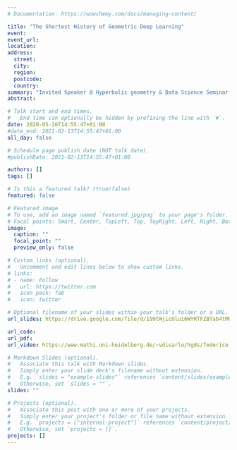 ```yaml
---
# Documentation: https://wowchemy.com/docs/managing-content/

title: "The Shortest History of Geometric Deep Learning"
event:
event_url:
location:
address:
  street:
  city:
  region:
  postcode:
  country:
summary: "Invited Speaker @ Hyperbolic geometry & Data Science Seminar, Heidelberg University, May 2020"
abstract:

# Talk start and end times.
#   End time can optionally be hidden by prefixing the line with `#`.
date: 2020-05-26T14:55:47+01:00
#date_end: 2021-02-13T14:55:47+01:00
all_day: false

# Schedule page publish date (NOT talk date).
#publishDate: 2021-02-13T14:55:47+01:00

authors: []
tags: []

# Is this a featured talk? (true/false)
featured: false

# Featured image
# To use, add an image named `featured.jpg/png` to your page's folder. 
# Focal points: Smart, Center, TopLeft, Top, TopRight, Left, Right, BottomLeft, Bottom, BottomRight.
image:
  caption: ""
  focal_point: ""
  preview_only: false

# Custom links (optional).
#   Uncomment and edit lines below to show custom links.
# links:
# - name: Follow
#   url: https://twitter.com
#   icon_pack: fab
#   icon: twitter

# Optional filename of your slides within your talk's folder or a URL.
url_slides: https://drive.google.com/file/d/199tWjicOlui6WYRTFZBTab4tMGBOJifn/view?usp=sharing

url_code:
url_pdf:
url_video: https://www.mathi.uni-heidelberg.de/~vdisarlo/hgds/federico.mp4

# Markdown Slides (optional).
#   Associate this talk with Markdown slides.
#   Simply enter your slide deck's filename without extension.
#   E.g. `slides = "example-slides"` references `content/slides/example-slides.md`.
#   Otherwise, set `slides = ""`.
slides: ""

# Projects (optional).
#   Associate this post with one or more of your projects.
#   Simply enter your project's folder or file name without extension.
#   E.g. `projects = ["internal-project"]` references `content/project/deep-learning/index.md`.
#   Otherwise, set `projects = []`.
projects: []
---
```

